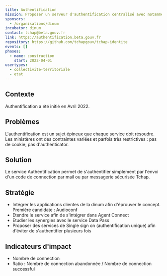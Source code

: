 ```yaml
---
title: Authentification
mission: Proposer un serveur d'authentification centralisé avec notamment un envoi de code par la messagerie Tchap
sponsors:
  - /organisations/dinum
incubator: dinum
contact: tchap@beta.gouv.fr
link: https://authentification.beta.gouv.fr
repository: https://github.com/tchapgouv/tchap-identite
events: []
phases:
  - name: construction
    start: 2022-04-01
usertypes:
  - collectivite-territoriale
  - etat
---
```


## Contexte

Authentification a été initié en Avril 2022.

## Problèmes

L'authentification est un sujet épineux que chaque service doit résoudre. Les ministères ont des contraintes variées et parfois très restrictives : pas de cookie, pas d'authenticator. 

## Solution

Le service Authentification permet de s'authentifier simplement par l'envoi d'un code de connection par mail ou par messagerie sécurisée Tchap. 

## Stratégie

* Intégrer les applications clientes de la dinum afin d'éprouver le concept. Première candidate : Audioconf
* Etendre le service afin de s'intégrer dans Agent Connect
* Etudier les synergies avec le service Data Pass
* Proposer des services de Single sign on (authentification unique) afin d'éviter de s'authentifier plusieurs fois

## Indicateurs d'impact
* Nombre de connection
* Ratio : Nombre de connection abandonnée / Nombre de connection successful